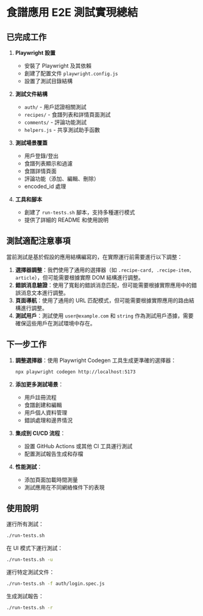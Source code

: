 # 食譜應用 E2E 測試實現總結

## 已完成工作

1. **Playwright 設置**

   - 安裝了 Playwright 及其依賴
   - 創建了配置文件 `playwright.config.js`
   - 設置了測試目錄結構
2. **測試文件結構**

   - `auth/` - 用戶認證相關測試
   - `recipes/` - 食譜列表和詳情頁面測試
   - `comments/` - 評論功能測試
   - `helpers.js` - 共享測試助手函數
3. **測試場景覆蓋**

   - 用戶登錄/登出
   - 食譜列表顯示和過濾
   - 食譜詳情頁面
   - 評論功能（添加、編輯、刪除）
   - encoded_id 處理
4. **工具和腳本**

   - 創建了 `run-tests.sh` 腳本，支持多種運行模式
   - 提供了詳細的 README 和使用說明

## 測試適配注意事項

當前測試是基於假設的應用結構編寫的，在實際運行前需要進行以下調整：

1. **選擇器調整**：我們使用了通用的選擇器（如 `.recipe-card, .recipe-item, article`），但可能需要根據實際 DOM 結構進行調整。
2. **錯誤消息驗證**：使用了寬鬆的錯誤消息匹配，但可能需要根據實際應用中的錯誤消息文本進行調整。
3. **頁面導航**：使用了通用的 URL 匹配模式，但可能需要根據實際應用的路由結構進行調整。
4. **測試用戶**：測試使用 `user@example.com` 和 `string` 作為測試用戶憑據，需要確保這些用戶在測試環境中存在。

## 下一步工作

1. **調整選擇器**：使用 Playwright Codegen 工具生成更準確的選擇器：

   ```bash
   npx playwright codegen http://localhost:5173
   ```
2. **添加更多測試場景**：

   - 用戶註冊流程
   - 食譜創建和編輯
   - 用戶個人資料管理
   - 錯誤處理和邊界情況
3. **集成到 CI/CD 流程**：

   - 設置 GitHub Actions 或其他 CI 工具運行測試
   - 配置測試報告生成和存檔
4. **性能測試**：

   - 添加頁面加載時間測量
   - 測試應用在不同網絡條件下的表現

## 使用說明

運行所有測試：

```bash
./run-tests.sh
```

在 UI 模式下運行測試：

```bash
./run-tests.sh -u
```

運行特定測試文件：

```bash
./run-tests.sh -f auth/login.spec.js
```

生成測試報告：

```bash
./run-tests.sh -r
```
